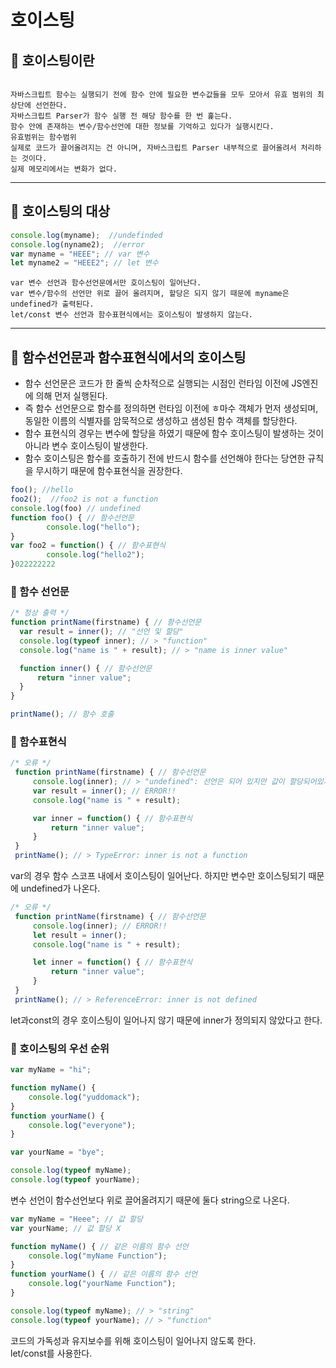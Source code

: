 # 호이스팅

## 🌱 호이스팅이란

```

자바스크립트 함수는 실행되기 전에 함수 안에 필요한 변수값들을 모두 모아서 유효 범위의 최상단에 선언한다.
자바스크립트 Parser가 함수 실행 전 해당 함수를 한 번 훑는다.
함수 안에 존재하는 변수/함수선언에 대한 정보를 기억하고 있다가 실행시킨다.
유효범위는 함수범위
실제로 코드가 끌어올려지는 건 아니며, 자바스크립트 Parser 내부적으로 끌어올려서 처리하는 것이다.
실제 메모리에서는 변화가 없다.
```

<hr />

## 🌱 호이스팅의 대상

```jsx
console.log(myname);  //undefinded
console.log(nyname2);  //error
var myname = "HEEE"; // var 변수 
let myname2 = "HEEE2"; // let 변수
```

```
var 변수 선언과 함수선언문에서만 호이스팅이 일어난다.
var 변수/함수의 선언만 위로 끌어 올려지며, 할당은 되지 않기 때문에 myname은 undefined가 출력된다.
let/const 변수 선언과 함수표현식에서는 호이스팅이 발생하지 않는다.
```

<hr />

## 🌱 함수선언문과 함수표현식에서의 호이스팅
- 함수 선언문은 코드가 한 줄씩 순차적으로 실행되는 시점인 런타임 이전에 JS엔진에 의해 먼저 실행된다. 
- 즉 함수 선언문으로 함수를 정의하면 런타임 이전에 ㅎ마수 객체가 먼저 생성되며, 동일한 이름의 식별자를 암묵적으로 생성하고 샘성된 함수 객체를 할당한다.
- 함수 표현식의 경우는 변수에 할당을 하였기 때문에 함수 호이스팅이 발생하는 것이 아니라 변수 호이스팅이 발생한다.
- 함수 호이스팅은 함수를 호출하기 전에 반드시 함수를 선언해야 한다는 당연한 규칙을 무시하기 때문에 함수표현식을 권장한다.

```js
foo(); //hello
foo2();  //foo2 is not a function
console.log(foo) // undefined
function foo() { // 함수선언문
        console.log("hello");
}
var foo2 = function() { // 함수표현식
        console.log("hello2");
}022222222
```
### 🌱 함수 선언문

```js
/* 정상 출력 */
function printName(firstname) { // 함수선언문 
  var result = inner(); // "선언 및 할당"
  console.log(typeof inner); // > "function"
  console.log("name is " + result); // > "name is inner value"

  function inner() { // 함수선언문 
      return "inner value";
  }
}

printName(); // 함수 호출
```

### 🌱 함수표현식

```js
/* 오류 */
 function printName(firstname) { // 함수선언문
     console.log(inner); // > "undefined": 선언은 되어 있지만 값이 할당되어있지 않은 경우
     var result = inner(); // ERROR!!
     console.log("name is " + result);

     var inner = function() { // 함수표현식 
         return "inner value";
     }
 }
 printName(); // > TypeError: inner is not a function
```

var의 경우 함수 스코프 내에서 호이스팅이 일어난다. 하지만 변수만 호이스팅되기 때문에 undefined가 나온다.

```jsx
/* 오류 */
 function printName(firstname) { // 함수선언문
     console.log(inner); // ERROR!!
     let result = inner();  
     console.log("name is " + result);

     let inner = function() { // 함수표현식 
         return "inner value";
     }
 }
 printName(); // > ReferenceError: inner is not defined
```

let과const의 경우 호이스팅이 일어나지 않기 때문에 inner가 정의되지 않았다고 한다.

### 🌱 호이스팅의 우선 순위

```jsx
var myName = "hi";

function myName() {
    console.log("yuddomack");
}
function yourName() {
    console.log("everyone");
}

var yourName = "bye";

console.log(typeof myName);
console.log(typeof yourName);
```

변수 선언이 함수선언보다 위로 끌어올려지기 때문에 둘다 string으로 나온다.

```jsx
var myName = "Heee"; // 값 할당 
var yourName; // 값 할당 X

function myName() { // 같은 이름의 함수 선언
    console.log("myName Function");
}
function yourName() { // 같은 이름의 함수 선언
    console.log("yourName Function");
}

console.log(typeof myName); // > "string"
console.log(typeof yourName); // > "function"
```

코드의 가독성과 유지보수를 위해 호이스팅이 일어나지 않도록 한다.<br>
let/const를 사용한다.
